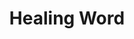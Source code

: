 ---
title: "Healing Word"
index: "healing-word"
permalink: /spells/healing-word/
tags:
  - Spell
  - 1st Level
  - Evocation
available_for:
  - Bard
  - Cleric
  - Druid
level: "1st Level"
school: "Evocation"
range: "60 ft"
comp:
  - V
cast_time: "1 Bonus Action"
description: |
  A creature of your choice that you can see within range regains hit points equal to 1d4 + your spellcasting ability modifier. This spell has no effect on undead or constructs.

  **At higher levels.** When you cast this spell using a spell slot of 2nd level or higher, the healing increases by 1d4 for each slot level above 1st.
excerpt: "A creature of your choice that you can see within range regains hit points equal to 1d4 + your spellcasting ability modifier."
source: "Basic Rules"
---